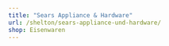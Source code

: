 ```yaml
---
title: "Sears Appliance & Hardware"
url: /shelton/sears-appliance-und-hardware/
shop: Eisenwaren
---
```

